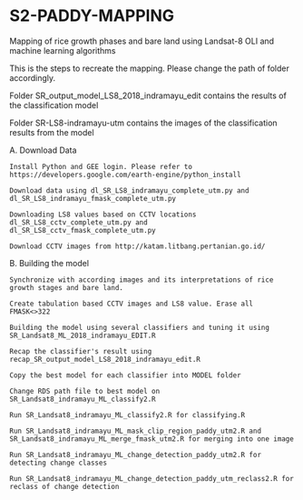 # S2-PADDY-MAPPING

Mapping of rice growth phases and bare land using Landsat-8 OLI and machine learning algorithms

This is the steps to recreate the mapping. Please change the path of folder accordingly.

Folder SR_output_model_LS8_2018_indramayu_edit contains the results of the classification model

Folder SR-LS8-indramayu-utm contains the images of the classification results from the model

A. Download Data

    Install Python and GEE login. Please refer to https://developers.google.com/earth-engine/python_install

    Download data using dl_SR_LS8_indramayu_complete_utm.py and dl_SR_LS8_indramayu_fmask_complete_utm.py

    Downloading LS8 values based on CCTV locations dl_SR_LS8_cctv_complete_utm.py and dl_SR_LS8_cctv_fmask_complete_utm.py

    Download CCTV images from http://katam.litbang.pertanian.go.id/

B. Building the model

    Synchronize with according images and its interpretations of rice growth stages and bare land.

    Create tabulation based CCTV images and LS8 value. Erase all FMASK<>322

    Building the model using several classifiers and tuning it using SR_Landsat8_ML_2018_indramayu_EDIT.R

    Recap the classifier's result using recap_SR_output_model_LS8_2018_indramayu_edit.R

    Copy the best model for each classifier into MODEL folder

    Change RDS path file to best model on SR_Landsat8_indramayu_ML_classify2.R

    Run SR_Landsat8_indramayu_ML_classify2.R for classifying.R

    Run SR_Landsat8_indramayu_ML_mask_clip_region_paddy_utm2.R and SR_Landsat8_indramayu_ML_merge_fmask_utm2.R for merging into one image

    Run SR_Landsat8_indramayu_ML_change_detection_paddy_utm2.R for detecting change classes

    Run SR_Landsat8_indramayu_ML_change_detection_paddy_utm_reclass2.R for reclass of change detection
